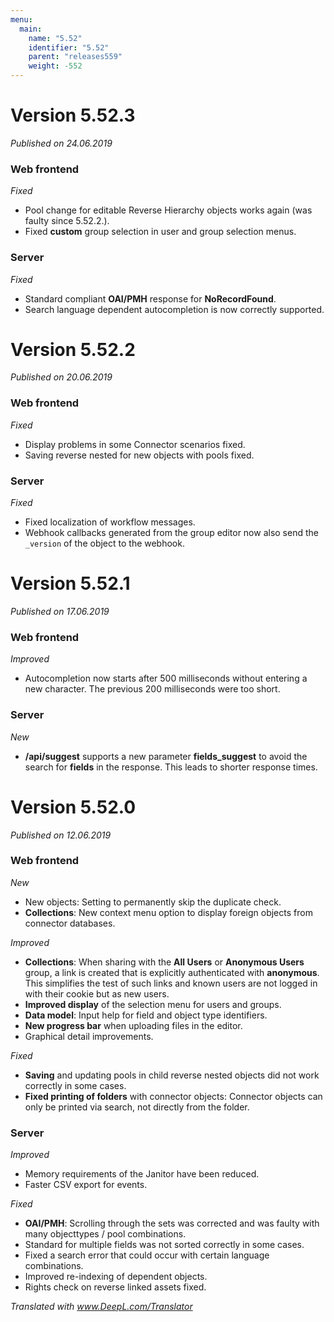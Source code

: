```yaml
---
menu:
  main:
    name: "5.52"
    identifier: "5.52"
    parent: "releases559"
    weight: -552
---
```


# Version 5.52.3

*Published on 24.06.2019*

### Web frontend

*Fixed*

- Pool change for editable Reverse Hierarchy objects works again (was faulty since 5.52.2.).
- Fixed **custom** group selection in user and group selection menus.

### Server

*Fixed*

- Standard compliant **OAI/PMH** response for **NoRecordFound**.
- Search language dependent autocompletion is now correctly supported. 

# Version 5.52.2

*Published on 20.06.2019*

### Web frontend

*Fixed*

- Display problems in some Connector scenarios fixed.
- Saving reverse nested for new objects with pools fixed.

### Server

*Fixed*

- Fixed localization of workflow messages.
- Webhook callbacks generated from the group editor now also send the `_version` of the object to the webhook.

# Version 5.52.1

*Published on 17.06.2019*

### Web frontend

*Improved*

- Autocompletion now starts after 500 milliseconds without entering a new character. The previous 200 milliseconds were too short.

### Server

*New*

- **/api/suggest** supports a new parameter **fields_suggest** to avoid the search for **fields** in the response. This leads to shorter response times.

# Version 5.52.0

*Published on 12.06.2019*

### Web frontend

*New*

* New objects: Setting to permanently skip the duplicate check.
* **Collections**: New context menu option to display foreign objects from connector databases.

*Improved*

* **Collections**: When sharing with the **All Users** or **Anonymous Users** group, a link is created that is explicitly authenticated with **anonymous**. This simplifies the test of such links and known users are not logged in with their cookie but as new users.
* **Improved display** of the selection menu for users and groups.
* **Data model**: Input help for field and object type identifiers.
* **New progress bar** when uploading files in the editor.
* Graphical detail improvements.

*Fixed*

* **Saving** and updating pools in child reverse nested objects did not work correctly in some cases.
* **Fixed printing of folders** with connector objects: Connector objects can only be printed via search, not directly from the folder.

### Server

*Improved*

* Memory requirements of the Janitor have been reduced.
* Faster CSV export for events.

*Fixed*

* **OAI/PMH**: Scrolling through the sets was corrected and was faulty with many objecttypes / pool combinations.
* Standard for multiple fields was not sorted correctly in some cases.
* Fixed a search error that could occur with certain language combinations.
* Improved re-indexing of dependent objects.
* Rights check on reverse linked assets fixed.

*Translated with www.DeepL.com/Translator*